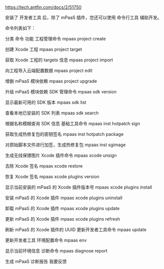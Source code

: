 https://tech.antfin.com/docs/2/51750

安装了 开发者工具 后，除了 mPaaS 插件，您还可以使用 命令行工具 辅助开发。

命令列表如下：

分类	命令	功能
工程管理命令
mpaas project create

创建 Xcode 工程
mpaas project target

获取 Xcode 工程的 targets 信息
mpaas project import

向工程导入云端配置数据
mpaas project edit

增删 mPaaS 模块依赖
mpaas project upgrade

升级 mPaaS 模块依赖
SDK 管理命令
mpaas sdk version

显示最新可用的 SDK 版本
mpaas sdk list

查看本地已安装的 SDK 列表
mpaas sdk search

根据名称模糊查询 SDK 信息
基础工具命令
mpaas inst hotpatch sign

获取生成热修复包的密钥签名
mpaas inst hotpatch package

对原始脚本文件进行加签，生成热修复包
mpaas inst sgimage

生成无线保镖图片
Xcode 插件命令
mpaas xcode unsign

去除 Xcode 签名
mpaas xcode restore

恢复 Xcode 签名
mpaas xcode plugins version

显示当前安装的 mPaaS 的 Xcode 插件版本号
mpaas xcode plugins install

安装 mPaaS 的 Xcode 插件
mpaas xcode plugins uninstall

卸载 mPaaS 的 Xcode 插件
mpaas xcode plugins update

更新 mPaaS 的 Xcode 插件
mpaas xcode plugins refresh

刷新 mPaaS 的 Xcode 插件的 UUID
更新开发者工具命令
mpaas update

更新开发者工具
环境配置命令
mpaas env

显示当前环境信息
诊断命令
mpaas diagnose report

生成 mPaaS 诊断报告
我要反馈

